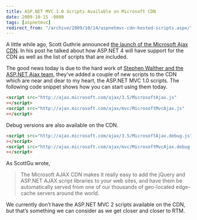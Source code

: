 ```yaml
---
title: ASP.NET MVC 1.0 Scripts Available on Microsoft CDN
date: 2009-10-15 -0800
tags: [aspnetmvc]
redirect_from: "/archive/2009/10/14/aspnetmvc-cdn-hosted-scripts.aspx/"
---
```


A little while ago, Scott Guthrie announced [the launch of the Microsoft
Ajax
CDN](http://weblogs.asp.net/scottgu/archive/2009/09/15/announcing-the-microsoft-ajax-cdn.aspx "Microsoft Ajax CDN").
In his post he talked about how ASP.NET 4 will have support for the CDN
as well as the list of scripts that are included.

The good news today is due to the hard work of [Stephen Walther and the
ASP.NET Ajax
team](http://stephenwalther.com/blog/archive/2009/09/16/microsoft-ajax-cdn-and-the-jquery-validation-library.aspx "Stephen Walther"),
they’ve added a couple of new scripts to the CDN which are near and dear
to my heart, the ASP.NET MVC 1.0 scripts. The following code snippet
shows how you can start using them today.

```html
<script src="http://ajax.microsoft.com/ajax/3.5/MicrosoftAjax.js"
></script>
<script src="http://ajax.microsoft.com/ajax/mvc/MicrosoftMvcAjax.js"
></script>
```

Debug versions are also available on the CDN.

```html
<script src="http://ajax.microsoft.com/ajax/3.5/MicrosoftAjax.debug.js"
></script>
<script src="http://ajax.microsoft.com/ajax/mvc/MicrosoftMvcAjax.debug.js"
></script>
```

As ScottGu wrote,

> The Microsoft AJAX CDN makes it really easy to add the jQuery and
> ASP.NET AJAX script libraries to your web sites, and have them be
> automatically served from one of our thousands of geo-located
> edge-cache servers around the world.

We currently don’t have the ASP.NET MVC 2 scripts available on the CDN,
but that’s something we can consider as we get closer and closer to RTM.

